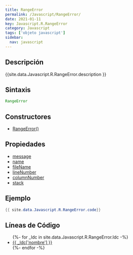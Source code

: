 ```yaml
---
title: RangeError
permalink: /Javascript/RangeError/
date: 2021-01-11
key: Javascript.R.RangeError
category: Javascript
tags: ['objeto javascript']
sidebar: 
  nav: javascript
---
```


## Descripción
{{site.data.Javascript.R.RangeError.description }}

## Sintaxis
~~~javascript
RangeError
~~~

## Constructores
* [RangeError()](/Javascript/RangeError/RangeError/)

## Propiedades
* [message](/Javascript/RangeError/message)
* [name](/Javascript/RangeError/name)
* [fileName](/Javascript/RangeError/fileName)
* [lineNumber](/Javascript/RangeError/lineNumber)
* [columnNumber](/Javascript/RangeError/columnNumber)
* [stack](/Javascript/RangeError/stack)

## Ejemplo
~~~java
{{ site.data.Javascript.R.RangeError.code}}
~~~

## Líneas de Código
<ul>
{%- for _ldc in site.data.Javascript.R.RangeError.ldc -%}
   <li>
       <a href="{{_ldc['url'] }}">{{ _ldc['nombre'] }}</a>
   </li>
{%- endfor -%}
</ul>
